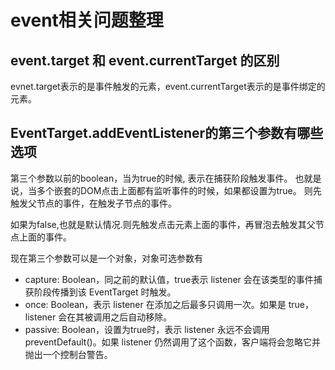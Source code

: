 # event相关问题整理

## event.target 和 event.currentTarget 的区别

evnet.target表示的是事件触发的元素，event.currentTarget表示的是事件绑定的元素。

## EventTarget.addEventListener的第三个参数有哪些选项

第三个参数以前的boolean，当为true的时候, 表示在捕获阶段触发事件。
也就是说，当多个嵌套的DOM点击上面都有监听事件的时候，如果都设置为true。
则先触发父节点的事件，在触发子节点的事件。

如果为false,也就是默认情况.则先触发点击元素上面的事件，再冒泡去触发其父节点上面的事件。

现在第三个参数可以是一个对象，对象可选参数有

- capture: Boolean，同之前的默认值，true表示 listener 会在该类型的事件捕获阶段传播到该 EventTarget 时触发。
- once:  Boolean，表示 listener 在添加之后最多只调用一次。如果是 true， listener 会在其被调用之后自动移除。
- passive: Boolean，设置为true时，表示 listener 永远不会调用 preventDefault()。如果 listener 仍然调用了这个函数，客户端将会忽略它并抛出一个控制台警告。
